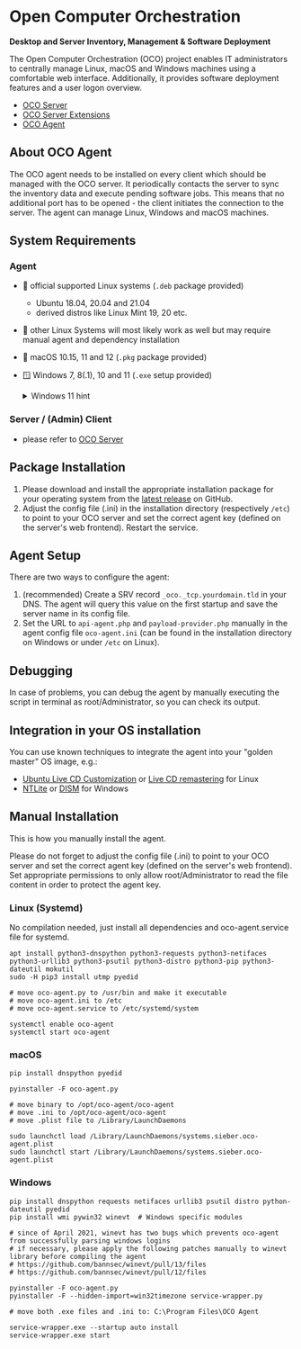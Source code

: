 # Open Computer Orchestration
**Desktop and Server Inventory, Management & Software Deployment**

The Open Computer Orchestration (OCO) project enables IT administrators to centrally manage Linux, macOS and Windows machines using a comfortable web interface. Additionally, it provides software deployment features and a user logon overview.

- [OCO Server](https://github.com/schorschii/oco-server)
- [OCO Server Extensions](https://github.com/schorschii/oco-server-extensions)
- [OCO Agent](https://github.com/schorschii/oco-agent)

## About OCO Agent
The OCO agent needs to be installed on every client which should be managed with the OCO server. It periodically contacts the server to sync the inventory data and execute pending software jobs. This means that no additional port has to be opened - the client initiates the connection to the server. The agent can manage Linux, Windows and macOS machines.

## System Requirements
### Agent
- 🐧 official supported Linux systems (`.deb` package provided)
  - Ubuntu 18.04, 20.04 and 21.04
  - derived distros like Linux Mint 19, 20 etc.
- 🐧 other Linux Systems will most likely work as well but may require manual agent and dependency installation
- 🍏 macOS 10.15, 11 and 12 (`.pkg` package provided)
- 🪟 Windows 7, 8(.1), 10 and 11 (`.exe` setup provided)
  <details>
  <summary>Windows 11 hint</summary>
  
  Windows 11 Build 22000 (the first official release build) is internally still named "Windows 10" (tested with the "Education" edition). The OCO agent will work but shows "Windows 10" as operating system. This is not an agent but a Windows issue, because the registry key `HKEY_LOCAL_MACHINE\SOFTWARE\Microsoft\Windows NT\CurrentVersion\ProductName` is not updated to "Windows 11". Please use the build number to identify Windows 11 machines in the OCO web console. BTW: great job, Microsoft!
  </details>

### Server / (Admin) Client
- please refer to [OCO Server](https://github.com/schorschii/oco-server)

## Package Installation
1. Please download and install the appropriate installation package for your operating system from the [latest release](https://github.com/schorschii/oco-agent/releases) on GitHub.
2. Adjust the config file (.ini) in the installation directory (respectively `/etc`) to point to your OCO server and set the correct agent key (defined on the server's web frontend). Restart the service.

## Agent Setup
There are two ways to configure the agent:
1. (recommended) Create a SRV record `_oco._tcp.yourdomain.tld` in your DNS. The agent will query this value on the first startup and save the server name in its config file.
2. Set the URL to `api-agent.php` and `payload-provider.php` manually in the agent config file `oco-agent.ini` (can be found in the installation directory on Windows or under `/etc` on Linux).

## Debugging
In case of problems, you can debug the agent by manually executing the script in terminal as root/Administrator, so you can check its output.

## Integration in your OS installation
You can use known techniques to integrate the agent into your "golden master" OS image, e.g.:

- [Ubuntu Live CD Customization](https://help.ubuntu.com/community/LiveCDCustomization) or [Live CD remastering](https://wiki.ubuntuusers.de/LiveCD_manuell_remastern/) for Linux
- [NTLite](https://www.ntlite.com/) or [DISM](https://docs.microsoft.com/de-de/windows-hardware/manufacture/desktop/what-is-dism) for Windows

## Manual Installation
This is how you manually install the agent.

Please do not forget to adjust the config file (.ini) to point to your OCO server and set the correct agent key (defined on the server's web frontend). Set appropriate permissions to only allow root/Administrator to read the file content in order to protect the agent key.

### Linux (Systemd)
No compilation needed, just install all dependencies and oco-agent.service file for systemd.
```
apt install python3-dnspython python3-requests python3-netifaces python3-urllib3 python3-psutil python3-distro python3-pip python3-dateutil mokutil
sudo -H pip3 install utmp pyedid

# move oco-agent.py to /usr/bin and make it executable
# move oco-agent.ini to /etc
# move oco-agent.service to /etc/systemd/system

systemctl enable oco-agent
systemctl start oco-agent
```

### macOS
```
pip install dnspython pyedid

pyinstaller -F oco-agent.py

# move binary to /opt/oco-agent/oco-agent
# move .ini to /opt/oco-agent/oco-agent
# move .plist file to /Library/LaunchDaemons

sudo launchctl load /Library/LaunchDaemons/systems.sieber.oco-agent.plist
sudo launchctl start /Library/LaunchDaemons/systems.sieber.oco-agent.plist
```

### Windows
```
pip install dnspython requests netifaces urllib3 psutil distro python-dateutil pyedid
pip install wmi pywin32 winevt  # Windows specific modules

# since of April 2021, winevt has two bugs which prevents oco-agent from successfully parsing windows logins
# if necessary, please apply the following patches manually to winevt library before compiling the agent
# https://github.com/bannsec/winevt/pull/13/files
# https://github.com/bannsec/winevt/pull/12/files

pyinstaller -F oco-agent.py
pyinstaller -F --hidden-import=win32timezone service-wrapper.py

# move both .exe files and .ini to: C:\Program Files\OCO Agent

service-wrapper.exe --startup auto install
service-wrapper.exe start
```
